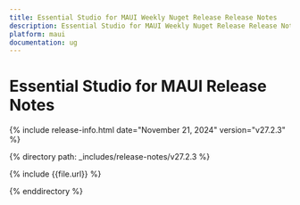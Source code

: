 ```yaml
---
title: Essential Studio for MAUI Weekly Nuget Release Release Notes  
description: Essential Studio for MAUI Weekly Nuget Release Release Notes  
platform: maui
documentation: ug
---
```


# Essential Studio for MAUI  Release Notes  

{% include release-info.html date="November 21, 2024"  version="v27.2.3" %} 

{% directory path: _includes/release-notes/v27.2.3 %}

{% include {{file.url}} %}

{% enddirectory %}